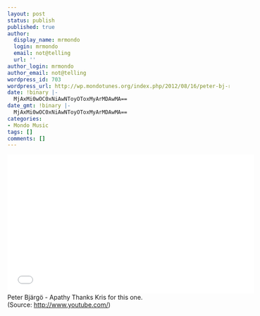 ```yaml
---
layout: post
status: publish
published: true
author:
  display_name: mrmondo
  login: mrmondo
  email: not@telling
  url: ''
author_login: mrmondo
author_email: not@telling
wordpress_id: 703
wordpress_url: http://wp.mondotunes.org/index.php/2012/08/16/peter-bj-rg-apathy-thanks-kris-for-this-one/
date: !binary |-
  MjAxMi0wOC0xNiAwNToyOToxMyArMDAwMA==
date_gmt: !binary |-
  MjAxMi0wOC0xNiAwNToyOToxMyArMDAwMA==
categories:
- Mondo Music
tags: []
comments: []
---
```

<iframe width="560" height="315" src="//www.youtube.com/embed/utl0SaJJa3g" frameborder="0"> </iframe>
Peter Bjärgö - Apathy
Thanks Kris for this one.
<div class="attribution">(<span>Source:</span> <a href="http://www.youtube.com/">http://www.youtube.com/</a>)</div>
